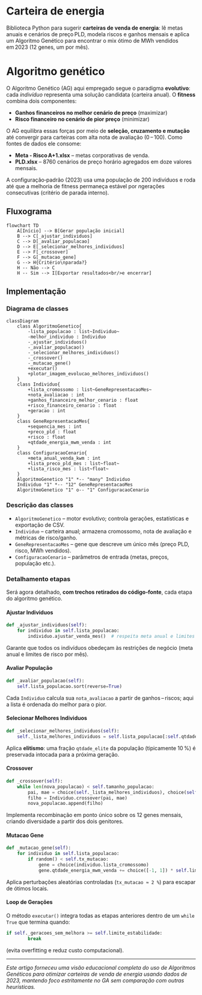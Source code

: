 
# Carteira de energia
Biblioteca Python para sugerir **carteiras de venda de energia**: lê metas anuais e cenários de preço PLD, modela riscos e ganhos mensais e aplica um Algoritmo Genético para encontrar o mix ótimo de MWh vendidos em 2023 (12 genes, um por mês).

# Algoritmo genético
O Algoritmo Genético (AG) aqui empregado segue o paradigma **evolutivo**: cada *indivíduo* representa uma solução candidata (carteira anual). O **fitness** combina dois componentes:
* **Ganhos financeiros no melhor cenário de preço** (maximizar)
* **Risco financeiro no cenário de pior preço** (minimizar)

O AG equilibra essas forças por meio de **seleção, cruzamento e mutação** até convergir para carteiras com alta nota de avaliação (0 – 100). Como fontes de dados ele consome:

* **Meta ‑ Risco A+1.xlsx** – metas corporativas de venda.
* **PLD.xlsx** – 8760 cenários de preço horário agregados em doze valores mensais.

A configuração‑padrão (2023) usa uma população de 200 indivíduos e roda até que a melhoria de fitness permaneça estável por ​_n_​ gerações consecutivas (critério de parada interno).

## Fluxograma
```mermaid
flowchart TD
    A[Início] --> B[Gerar população inicial]
    B --> C[_ajustar_individuos]
    C --> D[_avaliar_populacao]
    D --> E[_selecionar_melhores_individuos]
    E --> F[_crossover]
    F --> G[_mutacao_gene]
    G --> H{Critério\nparada?}
    H -- Não --> C
    H -- Sim --> I[Exportar resultados<br/>e encerrar]
```

## Implementação
### Diagrama de classes
```mermaid
classDiagram
    class AlgoritmoGenetico{
        -lista_populacao : list~Individuo~
        -melhor_individuo : Individuo
        -_ajustar_individuos()
        -_avaliar_populacao()
        -_selecionar_melhores_individuos()
        -_crossover()
        -_mutacao_gene()
        +executar()
        +plotar_imagem_evolucao_melhores_individuos()
    }
    class Individuo{
        +lista_cromossomo : list~GeneRepresentacaoMes~
        +nota_avaliacao : int
        +ganhos_financeiro_melhor_cenario : float
        +risco_financeiro_cenario : float
        +geracao : int
    }
    class GeneRepresentacaoMes{
        +sequencia_mes : int
        +preco_pld : float
        +risco : float
        +qtdade_energia_mwm_venda : int
    }
    class ConfiguracaoCenario{
        +meta_anual_venda_kwm : int
        +lista_preco_pld_mes : list~float~
        +lista_risco_mes : list~float~
    }
    AlgoritmoGenetico "1" *-- "many" Individuo
    Individuo "1" *-- "12" GeneRepresentacaoMes
    AlgoritmoGenetico "1" o-- "1" ConfiguracaoCenario
```

### Descrição das classes
* `AlgoritmoGenetico` – motor evolutivo; controla gerações, estatísticas e exportação de CSV.  
* `Individuo` – carteira anual; armazena cromossomo, nota de avaliação e métricas de risco/ganho.  
* `GeneRepresentacaoMes` – gene que descreve um único mês (preço PLD, risco, MWh vendidos).  
* `ConfiguracaoCenario` – parâmetros de entrada (metas, preços, população etc.).  

### Detalhamento etapas
Será agora detalhado, **com trechos retirados do código‑fonte**, cada etapa do algoritmo genético.

#### Ajustar Individuos
```python
def _ajustar_individuos(self):
    for individuo in self.lista_populacao:
        individuo.ajustar_venda_mes()  # respeita meta anual e limites mensais
```
Garante que todos os indivíduos obedeçam às restrições de negócio (meta anual e limites de risco por mês).

#### Avaliar População
```python
def _avaliar_populacao(self):
    self.lista_populacao.sort(reverse=True)
```
Cada `Individuo` calcula sua `nota_avaliacao` a partir de ganhos – riscos; aqui a lista é ordenada do melhor para o pior.

#### Selecionar Melhores Individuos
```python
def _selecionar_melhores_individuos(self):
    self._lista_melhores_individuos = self.lista_populacao[:self.qtdade_elite]
```
Aplica **elitismo**: uma fração `qtdade_elite` da população (tipicamente 10 %) é preservada intocada para a próxima geração.

#### Crossover
```python
def _crossover(self):
    while len(nova_populacao) < self.tamanho_populacao:
        pai, mae = choice(self._lista_melhores_individuos), choice(self.lista_populacao)
        filho = Individuo.crossover(pai, mae)
        nova_populacao.append(filho)
```
Implementa recombinação em ponto único sobre os 12 genes mensais, criando diversidade a partir dos dois genitores.

#### Mutacao Gene
```python
def _mutacao_gene(self):
    for individuo in self.lista_populacao:
        if random() < self.tx_mutacao:
            gene = choice(individuo.lista_cromossomo)
            gene.qtdade_energia_mwm_venda += choice([-1, 1]) * self.limite_variacao_mwm
```
Aplica perturbações aleatórias controladas (`tx_mutacao ≈ 2 %`) para escapar de ótimos locais.

#### Loop de Gerações
O método `executar()` integra todas as etapas anteriores dentro de um `while True` que termina quando:

```python
if self._geracoes_sem_melhora >= self.limite_estabilidade:
        break
```
(evita overfitting e reduz custo computacional).

---

*Este artigo forneceu uma visão educacional completa do uso de Algoritmos Genéticos para otimizar carteiras de venda de energia usando dados de 2023, mantendo foco estritamente no GA sem comparação com outras heurísticas.*
